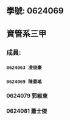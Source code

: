 ## 學號: 0624069

## 資管系三甲

### 成員:
#### `0624063 凌俊豪`
#### ```0624069 陳晏瑤```
#### 0624079 郭維東
#### 0624081 蕭士傑
